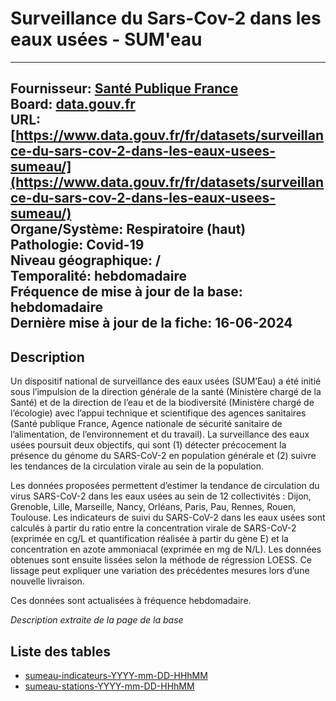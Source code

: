 # Surveillance du Sars-Cov-2 dans les eaux usées - SUM'eau
----
Fournisseur: [Santé Publique France](../../fournisseurs/spf.md) <br/>
Board: [data.gouv.fr](../../boards/data_gouv_fr.md) <br/>
URL: [https://www.data.gouv.fr/fr/datasets/surveillance-du-sars-cov-2-dans-les-eaux-usees-sumeau/](https://www.data.gouv.fr/fr/datasets/surveillance-du-sars-cov-2-dans-les-eaux-usees-sumeau/) <br/>
Organe/Système: Respiratoire (haut) <br/>
Pathologie: Covid-19 <br/>
Niveau géographique: /  <br/>
Temporalité: hebdomadaire <br/>
Fréquence de mise à jour de la base: hebdomadaire  <br/>
Dernière mise à jour de la fiche: 16-06-2024 <br/>
----

## Description
Un dispositif national de surveillance des eaux usées (SUM’Eau) a été initié sous l’impulsion de la direction générale de la santé (Ministère chargé de la Santé) et de la direction de l’eau et de la biodiversité (Ministère chargé de l’écologie) avec l’appui technique et scientifique des agences sanitaires (Santé publique France, Agence nationale de sécurité sanitaire de l’alimentation, de l’environnement et du travail). La surveillance des eaux usées poursuit deux objectifs, qui sont (1) détecter précocement la présence du génome du SARS-CoV-2 en population générale et (2) suivre les tendances de la circulation virale au sein de la population.

Les données proposées permettent d’estimer la tendance de circulation du virus SARS-CoV-2 dans les eaux usées au sein de 12 collectivités : Dijon, Grenoble, Lille, Marseille, Nancy, Orléans, Paris, Pau, Rennes, Rouen, Toulouse. Les indicateurs de suivi du SARS-CoV-2 dans les eaux usées sont calculés à partir du ratio entre la concentration virale de SARS-CoV-2 (exprimée en cg/L et quantification réalisée à partir du gène E) et la concentration en azote ammoniacal (exprimée en mg de N/L). Les données obtenues sont ensuite lissées selon la méthode de régression LOESS. Ce lissage peut expliquer une variation des précédentes mesures lors d’une nouvelle livraison.

Ces données sont actualisées à fréquence hebdomadaire.

*Description extraite de la page de la base*

## Liste des tables
- [sumeau-indicateurs-YYYY-mm-DD-HHhMM](sumeau-indicateurs.md)
- [sumeau-stations-YYYY-mm-DD-HHhMM](sumeau-stations.md)
